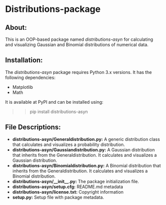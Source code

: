 # Distributions-package
## About:
This is an OOP-based package named <i>distributions-asyn</i> for calculating and visualizing Gaussian and Binomial distributions of numerical data.

## Installation:
The <i>distributions-asyn</i> package requires Python 3.x versions. It has the following dependencies:

* Matplotlib
* Math

It is available at PyPI and can be installed using:
>> pip install distributions-asyn


## File Descriptions:
* <b>distributions-asyn/Generaldistribution.py:</b> A generic distribution class that calculates and visualizes a probability distribution.
* <b>distributions-asyn/Gaussiandistribution.py:</b> A Gaussian distribution that inherits from the Generaldistribution. It calculates and visualizes a Gaussian distribution.
* <b>distributions-asyn/Binomialdistribution.py:</b> A Binomial distribution that inherits from the Generaldistribution. It calculates and visualizes a Binomial distribution.
* <b>distributions-asyn/\_\_init\_\_.py:</b> The package initialization file.
* <b>distributions-asyn/setup.cfg:</b> README.md metadata
* <b>distributions-asyn/license.txt:</b> Copyright information
* <b>setup.py:</b> Setup file with package metadata.
